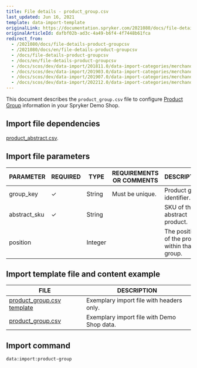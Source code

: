 ```yaml
---
title: File details - product_group.csv
last_updated: Jun 16, 2021
template: data-import-template
originalLink: https://documentation.spryker.com/2021080/docs/file-details-product-groupcsv
originalArticleId: dafbf02b-ad3c-4a49-b6f4-4f7448b61fca
redirect_from:
  - /2021080/docs/file-details-product-groupcsv
  - /2021080/docs/en/file-details-product-groupcsv
  - /docs/file-details-product-groupcsv
  - /docs/en/file-details-product-groupcsv
  - /docs/scos/dev/data-import/201811.0/data-import-categories/merchandising-setup/product-merchandising/file-details-product-group.csv.html
  - /docs/scos/dev/data-import/201903.0/data-import-categories/merchandising-setup/product-merchandising/file-details-product-group.csv.html
  - /docs/scos/dev/data-import/201907.0/data-import-categories/merchandising-setup/product-merchandising/file-details-product-group.csv.html
  - /docs/scos/dev/data-import/202212.0/data-import-categories/merchandising-setup/product-merchandising/file-details-product-group.csv.html
---
```


This document describes the `product_group.csv` file to configure [Product Group](/docs/pbc/all/product-information-management/{{page.version}}/product-groups-feature-overview.html) information in your Spryker Demo Shop.

## Import file dependencies

[product_abstract.csv](/docs/pbc/all/product-information-management/{{page.version}}/import-and-export-data/products-data-import/file-details-product-abstract.csv.html).

## Import file parameters

| PARAMETER | REQUIRED | TYPE | REQUIREMENTS OR COMMENTS | DESCRIPTION |
| --- | --- | --- | --- | --- |
| group_key | &check; | String | Must be unique. | Product group identifier. |
| abstract_sku | &check; | String |  | SKU of the abstract product. |
| position |  | Integer |  | The position of the product within that group. |



## Import template file and content example

| FILE | DESCRIPTION |
| --- | --- |
| [product_group.csv template](https://spryker.s3.eu-central-1.amazonaws.com/docs/Developer+Guide/Back-End/Data+Manipulation/Data+Ingestion/Data+Import/Data+Import+Categories/Merchandising+Setup/Product+Merchandising/Template+product_group.csv) | Exemplary import file with headers only. |
| [product_group.csv](https://spryker.s3.eu-central-1.amazonaws.com/docs/Developer+Guide/Back-End/Data+Manipulation/Data+Ingestion/Data+Import/Data+Import+Categories/Merchandising+Setup/Product+Merchandising/product_group.csv) | Exemplary import file with Demo Shop data. |

## Import command

```bash
data:import:product-group
```
